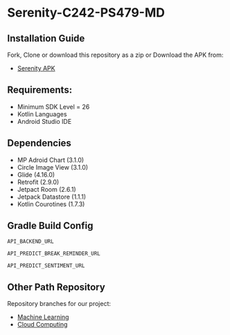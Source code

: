 # Serenity-C242-PS479-MD

## Installation Guide
Fork, Clone or download this repository as a zip or Download the APK from:
- [Serenity APK](https://drive.google.com/file/d/1dhHIwBgBADWxxyOQp1iM9GfOvJsmwmhp/view?usp=sharing)

## Requirements:
- Minimum SDK Level = 26
- Kotlin Languages
- Android Studio IDE

## Dependencies
- MP Adroid Chart (3.1.0)
- Circle Image View (3.1.0)
- Glide (4.16.0)
- Retrofit (2.9.0)
- Jetpact Room (2.6.1)
- Jetpack Datastore (1.1.1)
- Kotlin Courotines (1.7.3)

## Gradle Build Config
`API_BACKEND_URL`

`API_PREDICT_BREAK_REMINDER_URL`

`API_PREDICT_SENTIMENT_URL`

## Other Path Repository
Repository branches for our project:
  - [Machine Learning](https://github.com/Serenity-C242-PS479/Serenity-C242-PS479-ML)
  - [Cloud Computing](https://github.com/Serenity-C242-PS479/Serenity-C242-PS479-CC)
